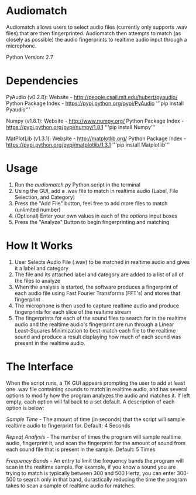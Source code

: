 Audiomatch
==========
Audiomatch allows users to select audio files (currently only supports .wav files) that are then fingerprinted. Audiomatch then attempts to match (as closely as possible) the audio fingerprints to realtime audio input through a microphone.

Python Version: 2.7

Dependencies
===========
PyAudio (v0.2.8): 
Website - http://people.csail.mit.edu/hubert/pyaudio/
Python Package Index - https://pypi.python.org/pypi/PyAudio
'''pip install Pyaudio'''

Numpy (v1.8.1):
Website - http://www.numpy.org/
Python Package Index - https://pypi.python.org/pypi/numpy/1.8.1
'''pip install Numpy'''

MatPlotLib (v1.3.1):
Website - http://matplotlib.org/
Python Package Index - https://pypi.python.org/pypi/matplotlib/1.3.1
'''pip install Matplotlib'''


Usage
=====
1. Run the _audiomatch.py_ Python script in the terminal
2. Using the GUI, add a .wav file to match in realtime audio (Label, File Selection, and Category)
3. Press the "Add File" button, feel free to add more files to match (unlimited number)
3. (Optional) Enter your own values in each of the _options_ input boxes
4. Press the "Analyze" Button to begin fingerprinting and matching


How It Works
============
1. User Selects Audio File (.wav) to be matched in realtime audio and gives it a label and category
2. The file and its attached label and category are added to a list of all of the files to analyze
3. When the analysis is started, the software produces a fingerprint of each audio file using Fast Fourier Transforms (FFT's) and stores that fingerprint
4. The microphone is then used to capture realtime audio and produce fingerprints for each slice of the realtime stream
5. The fingerprints for each of the sound files to search for in the realtime audio and the realtime audio's fingerprint are run through a Linear Least-Squares Minimization to best-match each file to the realtime sound and produce a result displaying how much of each sound was present in the realtime audio.


The Interface
=============
When the script runs, a TK GUI appears prompting the user to add at least one .wav file containing sounds to match in realtime audio, and has several options to modify how the program analyzes the audio and matches it. If left empty, each option will fallback to a set default. A description of each option is below:

_Sample_ _Time_ - The amount of time (in seconds) that the script will sample realtime audio to fingerprint for. Default: 4 Seconds

_Repeat_ _Analysis_ - The number of times the program will sample realtime audio, fingerprint it, and scan the fingerprint for the amount of sound from each sound file that is present in the sample. Default: 5 Times

_Frequency_ _Bands_ - An entry to limit the frequency bands the program will scan in the realtime sample. For example, if you know a sound you are trying to match is typically between 300 and 500 Hertz, you can enter 300-500 to search only in that band, durastically reducing the time the program takes to scan a sample of realtime audio for matches.


